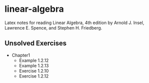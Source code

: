 # linear-algebra

Latex notes for reading Linear Algebra, 4th edition by Arnold J. Insel, Lawrence E. Spence, and Stephen H. Friedberg.

## Unsolved Exercises

- Chapter1
  - Example 1.2.12
  - Example 1.2.13
  - Exercise 1.2.10
  - Exercise 1.2.12
